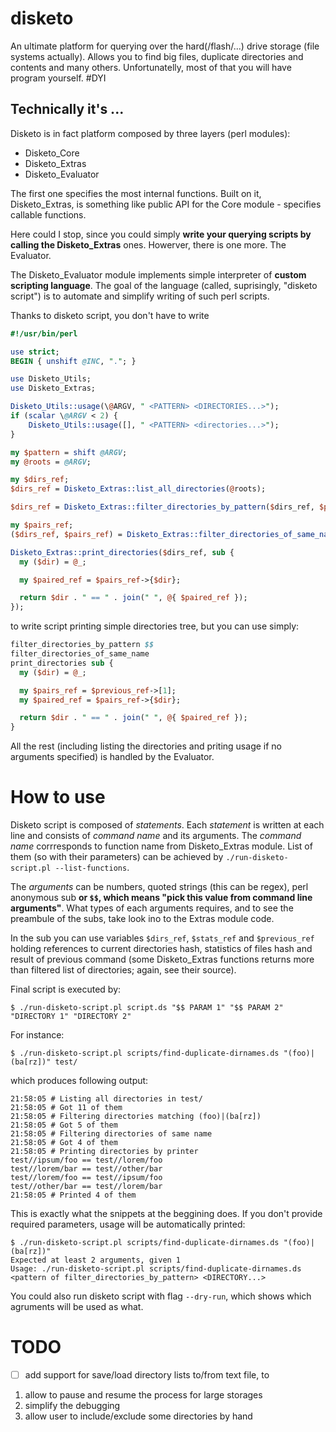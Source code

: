 # disketo

An ultimate platform for querying over the hard(/flash/...) drive storage (file systems actually). Allows you to find big files, duplicate directories and contents and many others. Unfortunatelly, most of that you will have program yourself. #DYI

## Technically it's ...

Disketo is in fact platform composed by three layers (perl modules):

 - Disketo_Core
 - Disketo_Extras
 - Disketo_Evaluator

The first one specifies the most internal functions. Built on it, Disketo_Extras, is something like public API for the Core module - specifies callable functions.

Here could I stop, since you could simply **write your querying scripts by calling the Disketo_Extras** ones. Howerver, there is one more. The Evaluator.

The Disketo_Evaluator module implements simple interpreter of **custom scripting language**. The goal of the language (called, suprisingly, "disketo script") is to automate and simplify writing of such perl scripts.   

Thanks to disketo script, you don't have to write

```perl
#!/usr/bin/perl                                                                                                                        

use strict;
BEGIN { unshift @INC, "."; }

use Disketo_Utils;
use Disketo_Extras;

Disketo_Utils::usage(\@ARGV, " <PATTERN> <DIRECTORIES...>");
if (scalar \@ARGV < 2) {
	Disketo_Utils::usage([], " <PATTERN> <directories...>");
}

my $pattern = shift @ARGV;
my @roots = @ARGV;

my $dirs_ref;
$dirs_ref = Disketo_Extras::list_all_directories(@roots);

$dirs_ref = Disketo_Extras::filter_directories_by_pattern($dirs_ref, $pattern);

my $pairs_ref;
($dirs_ref, $pairs_ref) = Disketo_Extras::filter_directories_of_same_name($dirs_ref);

Disketo_Extras::print_directories($dirs_ref, sub {
  my ($dir) = @_;

  my $paired_ref = $pairs_ref->{$dir};

  return $dir . " == " . join(" ", @{ $paired_ref });
});
```

to write script printing simple directories tree, but you can use simply:


```perl
filter_directories_by_pattern $$
filter_directories_of_same_name
print_directories sub {
  my ($dir) = @_;

  my $pairs_ref = $previous_ref->[1];
  my $paired_ref = $pairs_ref->{$dir};

  return $dir . " == " . join(" ", @{ $paired_ref });
}
```

All the rest (including listing the directories and priting usage if no arguments specified) is handled by the Evaluator.

# How to use
Disketo script is composed of *statements*. Each *statement* is written at each line and consists of *command name* and its arguments. The *command name* corrresponds to function name from Disketo_Extras module. List of them (so with their parameters) can be achieved by `./run-disketo-script.pl --list-functions`.

The *arguments* can be numbers, quoted strings (this can be regex), perl anonymous sub **or `$$`, which means "pick this value from command line arguments"**. What types of each arguments requires, and to see the preambule of the subs, take look ino to the Extras module code.

In the sub you can use variables `$dirs_ref`, `$stats_ref` and `$previous_ref` holding references to current directories hash, statistics of files hash and result of previous command (some Disketo_Extras functions returns more than filtered list of directories; again, see their source).

Final script is executed by:

```shell
$ ./run-disketo-script.pl script.ds "$$ PARAM 1" "$$ PARAM 2" "DIRECTORY 1" "DIRECTORY 2"
```

For instance:

```shell
$ ./run-disketo-script.pl scripts/find-duplicate-dirnames.ds "(foo)|(ba[rz])" test/
```

which produces following output:

```
21:58:05 # Listing all directories in test/
21:58:05 # Got 11 of them
21:58:05 # Filtering directories matching (foo)|(ba[rz])
21:58:05 # Got 5 of them
21:58:05 # Filtering directories of same name
21:58:05 # Got 4 of them
21:58:05 # Printing directories by printer
test//ipsum/foo == test//lorem/foo
test//lorem/bar == test//other/bar
test//lorem/foo == test//ipsum/foo
test//other/bar == test//lorem/bar
21:58:05 # Printed 4 of them
```

This is exactly what the snippets at the beggining does. If you don't provide required parameters, usage will be automatically printed:

```shell
$ ./run-disketo-script.pl scripts/find-duplicate-dirnames.ds "(foo)|(ba[rz])"
Expected at least 2 arguments, given 1
Usage: ./run-disketo-script.pl scripts/find-duplicate-dirnames.ds <pattern of filter_directories_by_pattern> <DIRECTORY...>
```

You could also run disketo script with flag `--dry-run`, which shows which agruments will be used as what.

# TODO

-[ ] add support for save/load directory lists to/from text file, to
 1. allow to pause and resume the process for large storages
 2. simplify the debugging
 3. allow user to include/exclude some directories by hand